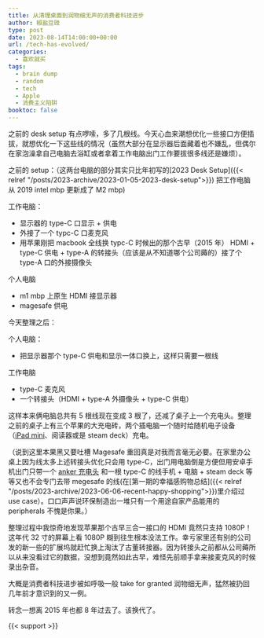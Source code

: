 ```yaml
---
title: 从清理桌面到润物细无声的消费者科技进步
author: 椒盐豆豉
type: post
date: 2023-08-14T14:00:00+00:00
url: /tech-has-evolved/
categories:
  - 喜欢就买
tags:
  - brain dump
  - random
  - tech
  - Apple
  - 消费主义陷阱
booktoc: false
---
```

之前的 desk setup 有点啰嗦，多了几根线。今天心血来潮想优化一些接口方便插拔，就想优化一下这些线的情况（虽然大部分在显示器后面藏着也不嫌乱，但偶尔在家泡澡拿自己电脑去浴缸或者拿着工作电脑出门工作要拔很多线还是嫌烦）。

<!--more-->

之前的 setup：（这两台电脑的部分其实只比年初写的[2023 Desk Setup]({{< relref "/posts/2023-archive/2023-01-05-2023-desk-setup">}}) 把工作电脑从 2019 intel mbp 更新成了 M2 mbp)

工作电脑：
- 显示器的 type-C 口显示 + 供电
- 外接了一个 typc-C 口麦克风
- 用苹果刚把 macbook 全线换 typc-C 时候出的那个古早（2015 年） HDMI + type-C 供电 + type-A 的转接头（应该是从不知道哪个公司薅的）接了个 type-A 口的外接摄像头

个人电脑
- m1 mbp 上原生 HDMI 接显示器
- magesafe 供电

今天整理之后：

个人电脑：
- 把显示器那个 type-C 供电和显示一体口换上，这样只需要一根线

工作电脑
- type-C 麦克风
- 一个转接头（HDMI + type-A 外摄像头 + type-C 供电）

这样本来俩电脑总共有 5 根线现在变成 3 根了，还减了桌子上一个充电头。整理之前的桌子上有三个苹果的大充电砖，两个插电脑一个随时给随机电子设备（[iPad mini](https://amzn.to/3nOQfra)、阅读器或是 steam deck）充电。

（说到这里本果黑又要吐槽 Magesafe 重回真是对我而言毫无必要。在家里办公桌上因为线太多上述转接头优化只会用 type-C，出门用电脑倒是方便但用安卓手机出门只带一个 [anker 充电头](https://amzn.to/3Z6LwkB) 和一根 type-C 的线手机 + 电脑 + steam deck 等等又也不会专门去带 megesafe 的线(在[第一期的幸福感购物总结]({{< relref "/posts/2023-archive/2023-06-06-recent-happy-shopping">}})里介绍过 use case）。口口声声说环保制造出一堆只有一个用途自家产品能用的 peripherals 不愧是你果。）

整理过程中我惊奇地发现苹果那个古早三合一接口的 HDMI 竟然只支持 1080P！这年代 32 寸的屏幕上看 1080P 糊到往生根本没法工作。幸亏家里还有别的公司发的新一些的扩展坞就赶忙换上淘汰了古董转接器。因为转接头之前都从公司薅所以从来没看过它的数据，没想到竟然如此古早，难怪先前顺手拿来接麦克风的时候录出杂音。

大概是消费者科技进步被如呼吸一般 take for granted 润物细无声，猛然被扔回几年前才意识到的又一例。

转念一想离 2015 年也都 8 年过去了。该换代了。

{{< support >}}